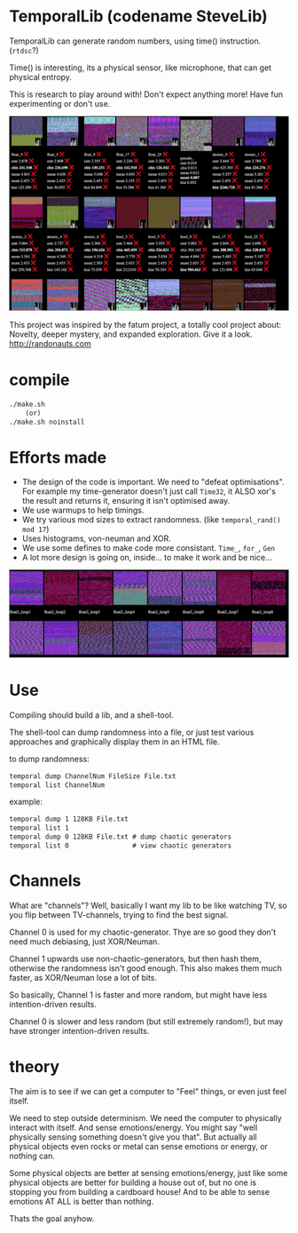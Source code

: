 
# TemporalLib (codename SteveLib)

TemporalLib can generate random numbers, using time() instruction. (`rtdsc`?) 

Time() is interesting, its a physical sensor, like microphone, that can get physical entropy.

This is research to play around with! Don't expect anything more! Have fun experimenting or don't use.

![Temporal Randomness](screenshot.png)

This project was inspired by the fatum project, a totally cool project about: Novelty, deeper mystery, and expanded exploration. Give it a look. http://randonauts.com    


# compile

	./make.sh
		(or)	
	./make.sh noinstall


# Efforts made

* The design of the code is important. We need to "defeat optimisations". For example my time-generator doesn't just call `Time32`, it ALSO xor's the result and returns it, ensuring it isn't optimised away.
* We use warmups to help timings.
* We try various mod sizes to extract randomness. (like `temporal_rand() mod 17`)
* Uses histograms, von-neuman and XOR.
* We use some defines to make code more consistant. `Time_`, `for_`, `Gen`
* A lot more design is going on, inside... to make it work and be nice...

![Temporal Randomness](screenshot2.jpg)



# Use

Compiling should build a lib, and a shell-tool.

The shell-tool can dump randomness into a file, or just test various approaches and graphically display them in an HTML file.

to dump randomness:

	temporal dump ChannelNum FileSize File.txt
	temporal list ChannelNum
		
example:

	temporal dump 1 128KB File.txt
	temporal list 1
	temporal dump 0 128KB File.txt # dump chaotic generators
	temporal list 0                # view chaotic generators



# Channels

What are "channels"? Well, basically I want my lib to be like watching TV, so you flip between TV-channels, trying to find the best signal.

Channel 0 is used for my chaotic-generator. Thye are so good they don't need much debiasing, just XOR/Neuman.

Channel 1 upwards use non-chaotic-generators, but then hash them, otherwise the randomness isn't good enough. This also makes them much faster, as XOR/Neuman lose a lot of bits.

So basically, Channel 1 is faster and more random, but might have less intention-driven results.

Channel 0 is slower and less random (but still extremely random!), but may have stronger intention-driven results.



# theory

The aim is to see if we can get a computer to "Feel" things, or even just feel itself.

We need to step outside determinism. We need the computer to physically interact with itself. And sense emotions/energy. You might say "well physically sensing something doesn't give you that". But actually all physical objects even rocks or metal can sense emotions or energy, or nothing can.

Some physical objects are better at sensing emotions/energy, just like some physical objects are better for building a house out of, but no one is stopping you from building a cardboard house! And to be able to sense emotions AT ALL is better than nothing.

Thats the goal anyhow.

